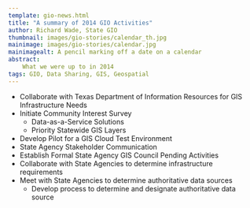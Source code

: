 ```yaml
---
template: gio-news.html
title: "A summary of 2014 GIO Activities"
author: Richard Wade, State GIO
thumbnail: images/gio-stories/calendar_th.jpg
mainimage: images/gio-stories/calendar.jpg
mainimagealt: A pencil marking off a date on a calendar
abstract:
    What we were up to in 2014
tags: GIO, Data Sharing, GIS, Geospatial
---
```


- Collaborate with Texas Department of Information Resources for GIS Infrastructure Needs
- Initiate Community Interest Survey 
    - Data-as-a-Service Solutions
    - Priority Statewide GIS Layers
- Develop Pilot for a GIS Cloud Test Environment
- State Agency Stakeholder Communication
- Establish Formal State Agency GIS Council
Pending Activities
- Collaborate with State Agencies to determine infrastructure requirements 
- Meet with State Agencies to determine authoritative data sources
    - Develop process to determine and designate authoritative data source 